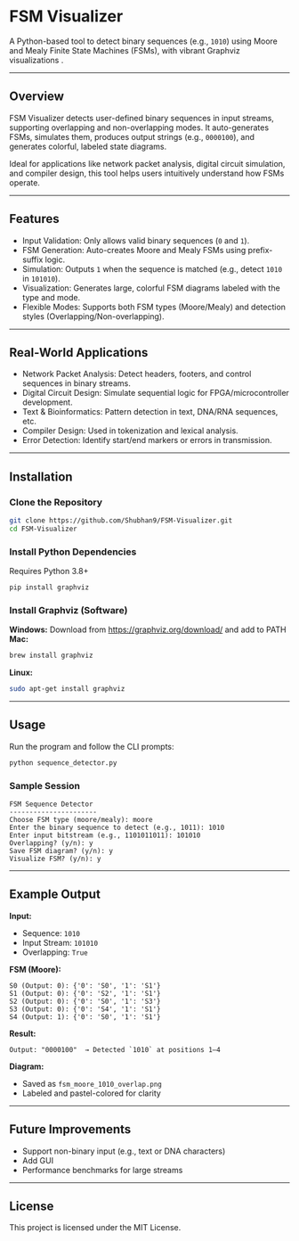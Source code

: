# FSM Visualizer

A Python-based tool to detect binary sequences (e.g., `1010`) using Moore and Mealy Finite State Machines (FSMs), with vibrant Graphviz visualizations .

---

## Overview

FSM Visualizer detects user-defined binary sequences in input streams, supporting overlapping and non-overlapping modes. It auto-generates FSMs, simulates them, produces output strings (e.g., `0000100`), and generates colorful, labeled state diagrams.

Ideal for applications like network packet analysis, digital circuit simulation, and compiler design, this tool helps users intuitively understand how FSMs operate.

---

## Features

- Input Validation: Only allows valid binary sequences (`0` and `1`).
- FSM Generation: Auto-creates Moore and Mealy FSMs using prefix-suffix logic.
- Simulation: Outputs `1` when the sequence is matched (e.g., detect `1010` in `101010`).
- Visualization: Generates large, colorful FSM diagrams labeled with the type and mode.
- Flexible Modes: Supports both FSM types (Moore/Mealy) and detection styles (Overlapping/Non-overlapping).

---

## Real-World Applications

- Network Packet Analysis: Detect headers, footers, and control sequences in binary streams.
- Digital Circuit Design: Simulate sequential logic for FPGA/microcontroller development.
- Text & Bioinformatics: Pattern detection in text, DNA/RNA sequences, etc.
- Compiler Design: Used in tokenization and lexical analysis.
- Error Detection: Identify start/end markers or errors in transmission.

---

## Installation

### Clone the Repository

```bash
git clone https://github.com/Shubhan9/FSM-Visualizer.git
cd FSM-Visualizer
```

### Install Python Dependencies

Requires Python 3.8+

```bash
pip install graphviz
```

### Install Graphviz (Software)

**Windows:** Download from https://graphviz.org/download/ and add to PATH  
**Mac:**

```bash
brew install graphviz
```

**Linux:**

```bash
sudo apt-get install graphviz
```

---

## Usage

Run the program and follow the CLI prompts:

```bash
python sequence_detector.py
```

### Sample Session

```
FSM Sequence Detector
----------------------
Choose FSM type (moore/mealy): moore
Enter the binary sequence to detect (e.g., 1011): 1010
Enter input bitstream (e.g., 1101011011): 101010
Overlapping? (y/n): y
Save FSM diagram? (y/n): y
Visualize FSM? (y/n): y
```

---

## Example Output

**Input:**

- Sequence: `1010`
- Input Stream: `101010`
- Overlapping: `True`

**FSM (Moore):**

```
S0 (Output: 0): {'0': 'S0', '1': 'S1'}
S1 (Output: 0): {'0': 'S2', '1': 'S1'}
S2 (Output: 0): {'0': 'S0', '1': 'S3'}
S3 (Output: 0): {'0': 'S4', '1': 'S1'}
S4 (Output: 1): {'0': 'S0', '1': 'S1'}
```

**Result:**

```
Output: "0000100"  → Detected `1010` at positions 1–4
```

**Diagram:**

- Saved as `fsm_moore_1010_overlap.png`
- Labeled and pastel-colored for clarity

---

## Future Improvements

- Support non-binary input (e.g., text or DNA characters)
- Add GUI 
- Performance benchmarks for large streams

---

## License

This project is licensed under the MIT License.
